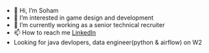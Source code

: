 - 👋 Hi, I’m Soham
- 👀 I’m interested in game design and development
- 🌱 I’m currently working as a senior technical recruiter
- 📫 How to reach me [LinkedIn](https://www.linkedin.com/in/soham-chatterjee-429599181)
- Looking for java devlopers, data engineer(python & airflow) on W2
<!---
FrictionBt/FrictionBt is a ✨ special ✨ repository because its `README.md` (this file) appears on your GitHub profile.
You can click the Preview link to take a look at your changes.
--->
